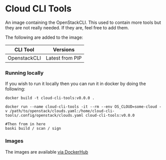 # Cloud CLI Tools

An image containing the OpenStackCLI. This used to contain more tools but they are not really needed. If they are, feel
free to add them.

The following are added to the image:

| CLI Tool     | Versions        |
|--------------|-----------------|
| OpenstackCLI | Latest from PIP | 

### Running locally

If you wish to run it locally then you can run it in docker by doing the following:

```shell
docker build -t cloud-cli-tools:v0.0.0 .

docker run --name cloud-cli-tools -it --rm --env OS_CLOUD=some-cloud -v /path/to/openstack/clouds.yaml:/home/cloud-cli-tools/.config/openstack/clouds.yaml cloud-cli-tools:v0.0.0

#Then from in here
baski build / scan / sign
```

### Images
The images are available [via DockerHub](https://hub.docker.com/u/drewviles/)

